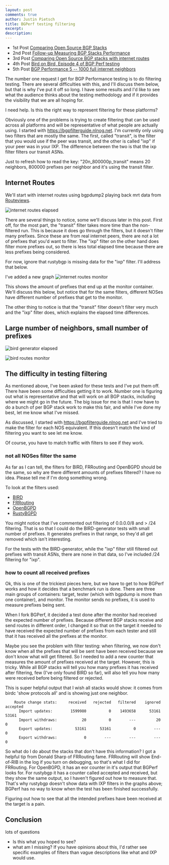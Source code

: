 ```yaml
---
layout: post
comments: true
author: Justin Pietsch
title: BGPerf testing filtering
excerpt:
description: 
---
```


- 1st Post [Comparing Open Source BGP Stacks](https://elegantnetwork.github.io/posts/comparing-open-source-bgp-stacks/)
- 2nd Post [Follow-up Measuring BGP Stacks Performance](https://elegantnetwork.github.io/posts/followup-measuring-BGP-stacks/)
- 3rd Post [Comparing Open Source BGP stacks with internet routes](https://elegantnetwork.github.io/posts/comparing-open-source-bgp-internet-routes)
- 4th Post [Bird on Bird, Episode 4 of BGP Perf testing ](https://elegantnetwork.github.io/posts/bird-on-bird-bgp-perf-episode4)
- 5th Post [BGP Performance 5 -- 1000 full internet neighbors](https://elegantnetwork.github.io/posts/bgp-perf5-1000-internet-neighbors/)

The number one request I get for BGP Performance testing is to do filtering testing. There are several difficulties with this, and I'll discuss them below, but that is why I've put it off so long. I have some results and I'd like to see what the audience thinks about the testing methodology and if it provides the visibility that we are all hoping for.

I need help. Is this the right way to represent filtering for these platforms?

Obviously one of the problems is trying to create filtering that can be used across all platforms and will be representative of what people are actually using. I started with https://bgpfilterguide.nlnog.net. I'm currently only using two filters that are mostly the same. The first, called "transit", is the filter that you would use if the peer was transit, and the other is called "ixp" if your peer was in your IXP. The difference between the two is that the ixp filter filters our transit ASNs. 

Just to refresh how to read the key: "20n_800000p_transit" means 20 neighbors, 800000 prefixes per neighbor and it's using the transit filter.

## Internet Routes

We'll start with internet routes using bgpdump2 playing back mrt data from [Routeviews](http://www.routeviews.org/routeviews/). 

![internet routes elapsed](/assets/images/2021-11-bgp-6/bgperf_filter-bgpdump_elapsed.png)

There are several things to notice, some we'll discuss later in this post. First off, for the most part, the "transit" filter takes more time than the non-filtered run. This is because it does go through the filters, but it doesn't filter many prefixes. Since these are from real internet peers, there are not a lot of prefixes that you'd want to filter. The "ixp" filter on the other hand does filter more prefixes out, so there is less total elapsed time because there are less prefixes being considered.

For now, ignore that rustybgp is missing data for the "ixp" filter. I'll address that below.

I've added a new graph ![internet routes monitor](/assets/images/2021-11-bgp-6/bgperf_filter-bgpdump_monitor_prefixes.png) 

This shows the amount of prefixes that end up at the monitor container. We'll discuss this below, but notice that for the same filters, different NOSes have different number of prefixes that get to the monitor.

The other thing to notice is that the "transit" filter doesn't filter very much and the "ixp" filter does, which explains the elapsed time differences.

## Large number of neighbors, small number of prefixes
![bird generator elapsed](/assets/images/2021-11-bgp-6/bgperf_filter-bird-1000_elapsed.png)

![bird routes monitor](/assets/images/2021-11-bgp-6/bgperf_filter-bird-1000_monitor_prefixes.png)


##  The difficulty in testing filtering
As mentioned above, I've been asked for these tests and I've put them off. There have been some difficulties getting it to work. Number one is figuring out what is representative and that will work on all BGP stacks, including where we might go in the future. The big issue for me is that I now have to do a bunch of per BGP stack work to make this fair, and while I've done my best, let me know what I've missed.

As discussed, I started with https://bgpfilterguide.nlnog.net and I've tried to make the filter for each NOS equivalent. If this doesn't match the kind of filtering you want to see let me know.


Of course, you have to match traffic with filters to see if they work.

### not all NOSes filter the same

As far as I can tell, the filters for BIRD, FRRouting and OpenBGPD should be the same, so why are there different amounts of prefixes filtered? I have no idea. Please tell me if I'm dong something wrong.

To look at the filters used:
* [BIRD](https://github.com/jopietsch/bgperf/blob/490452fe947c94f9eb87e4f45bb789514f6e11b1/filters/bird.conf)
* [FRRouting](https://github.com/jopietsch/bgperf/blob/490452fe947c94f9eb87e4f45bb789514f6e11b1/filters/frr.conf)
* [OpenBGPD](https://github.com/jopietsch/bgperf/blob/490452fe947c94f9eb87e4f45bb789514f6e11b1/filters/openbgp.conf)
* [RustyBGPD](https://github.com/jopietsch/bgperf/blob/490452fe947c94f9eb87e4f45bb789514f6e11b1/filters/rustybgpd.conf)

You might notice that I've commented out filtering of 0.0.0.0/8 and > /24 filtering. That is so that I could do the BIRD-generator tests with small number of prefixes. It generates prefixes in that range, so they'd all get removed which isn't interesting.

For the tests with the BIRD-generator, while the "ixp" filter still filtered out prefixes with transit ASNs, there are none in that data, so I've included /24 filtering for "ixp".



### how to count all received prefixes
Ok, this is one of the trickiest pieces here, but we have to get to how BGPerf works and how it decides that a benchmark run is done. There are three main groups of containers: target, tester (which with bgpdump is more than one container), and monitor. The monitor sends no prefixes, it is used to measure prefixes being sent. 

When I fork BGPerf, it decided a test done after the monitor had received the expected number of prefixes. Because different BGP stacks receive and send routes in different order, I changed it so that on the target it needed to have received the expected number of prefixes from each tester and still that it has received all the prefixes at the monitor.

Maybe you see the problem with filter testing: when filtering, we now don't know when all the prefixes that will be sent have been received because we don't know what will get filtered. So I needed to add a new counter that measures the amount of prefixes received at the target. However, this is tricky. While all BGP stacks will tell you how many prefixes it has received after filtering, few (I've only found BIRD so far), will also tell you how many were received before being filtered or rejected.

This is super helpful output that I wish all stacks would show: it comes from birdc 'show protocols all' and is showing just one neighbor.

```
    Route change stats:     received   rejected   filtered    ignored   accepted
      Import updates:        1599980          0    1493658      53161      53161
      Import withdraws:           20          0        ---         20          0
      Export updates:          53161      53161          0        ---          0
      Export withdraws:            0        ---        ---        ---          0
```
So what do I do about the stacks that don't have this information? I got a helpful tip from Donald Sharp of FRRouting fame. FRRouting will show End-of-RIB in the log if you turn on debugging, so that's what I did for FRRouting. For OpenBGPD, it has an eor counter in it's output that BGPerf looks for. For rustybgp it has a counter called accepted and received, but they show the same output, so I haven't figured out how to measure that. That's why rustybgp doesn't show data with IXP filters in the graphs above; BGPerf has no way to know when the test has been finished successfully.

Figuring out how to see that all the intended prefixes have been received at the target is a pain. 

## Conclusion
lots of questions
* Is this what you hoped to see?
* what am I missing?
If you have opinions about this, I'd rather see specific examples of filters than vague descriptions like what and IXP would use. 




